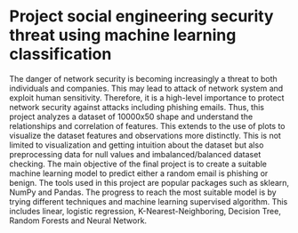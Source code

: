 # Project social engineering security threat using machine learning classification 

The danger of network security is becoming increasingly a threat to both individuals and companies. This may lead to attack of network system and exploit human sensitivity. Therefore, it is a high-level importance to protect network security against attacks including phishing emails. Thus, this project analyzes a dataset of 10000x50 shape and understand the relationships and correlation of features. This extends to the use of plots to visualize the dataset features and observations more distinctly. This is not limited to visualization and getting intuition about the dataset but also preprocessing data for null values and imbalanced/balanced dataset checking. The main objective of the final project is to create a suitable machine learning model to predict either a random email is phishing or benign. The tools used in this project are popular packages such as sklearn, NumPy and Pandas. The progress to reach the most suitable model is by trying different techniques and machine learning supervised algorithm. This includes linear, logistic regression, K-Nearest-Neighboring, Decision Tree, Random Forests and Neural Network.


